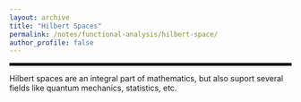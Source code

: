 ```yaml
---
layout: archive
title: "Hilbert Spaces"
permalink: /notes/functional-analysis/hilbert-space/
author_profile: false
--- 
```

<hr style="border: 2px solid black;">
Hilbert spaces are an integral part of mathematics, but also suport several fields like quantum mechanics, statistics, etc.
